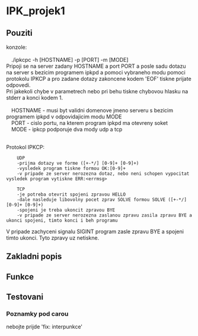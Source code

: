 # IPK_projek1
## Pouziti
konzole:<br><br>
    &emsp;./ipkcpc -h [HOSTNAME] -p [PORT] -m [MODE]<br>
Pripoji se na server zadany HOSTNAME a port PORT a posle sadu dotazu na server s bezicim programem ipkpd a pomoci vybraneho modu pomoci protokolu IPKCP a pro zadane dotazy zakoncene kodem 'EOF' tiskne prijate odpovedi.<br>
Pri jakekoli chybe v parametrech nebo pri behu tiskne chybovou hlasku na stderr a konci kodem 1.<br>
<br>
    &emsp;HOSTNAME - musi byt validni domenove jmeno serveru s bezicim programem ipkpd v odpovidajicim modu MODE<br>
    &emsp;PORT - cislo portu, na kterem program ipkpd ma otevreny soket<br>
    &emsp;MODE - ipkcp podporuje dva mody udp a tcp<br>
<br>

Protokol IPKCP:<br>
```
    UDP
    -prijma dotazy ve forme ([+-*/] [0-9]+ [0-9]+)
    -vysledek program tiskne formou OK:[0-9]+
    -v pripade ze server nerozezna dotaz, nebo neni schopen vypocitat vysledek program vytiskne ERR:<errmsg>

    TCP
    -je potreba otevrit spojeni zpravou HELLO
    -dale nasleduje libovolny pocet zprav SOLVE formou SOLVE ([+-*/] [0-9]+ [0-9]+)
    -spojeni je treba ukoncit zpravou BYE
    -v pripade ze server nerozezna zaslanou zpravu zasila zpravu BYE a ukonci spojeni, timto konci i beh programu
```
V pripade zachyceni signalu SIGINT program zasle zpravu BYE a spojeni timto ukonci. Tyto zpravy uz netiskne.
## Zakladni popis
## Funkce
## Testovani
### Poznamky pod carou
nebojte prijde 'fix: interpunkce'
